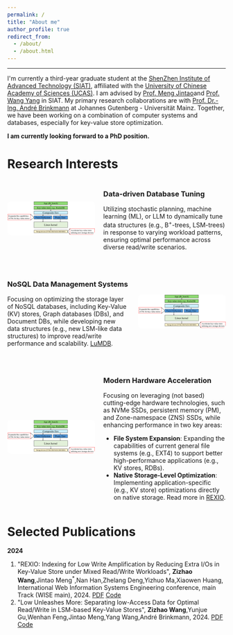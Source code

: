 ```yaml
---
permalink: /
title: "About me"
author_profile: true
redirect_from: 
  - /about/
  - /about.html
---
```


---
I'm currently a third-year graduate student at the [ShenZhen Institute of Advanced Technology (SIAT)](https://english.siat.ac.cn/), affiliated with the [University of Chinese Academy of Sciences (UCAS)](https://english.ucas.ac.cn/). I am advised by [Prof. Meng Jintao](http://210.75.252.46/jintao/)and [Prof. Wang Yang](https://people.ucas.edu.cn/~yangwang) in SIAT. My primary research collaborations are with [Prof. Dr.-Ing. André Brinkmann](https://research.zdv.uni-mainz.de/people/andre-brinkmann/) at Johannes Gutenberg - Universität Mainz. Together, we have been working on a combination of computer systems and databases, especially for key-value store optimization.

**I am currently looking forward to a PhD position.**

Research Interests
======

<div style="display: flex; align-items: center; margin-bottom: 30px;">
    <img src="../images/figure1.png" alt="Data-driven Database Tuning" style="width: 40%; margin-right: 20px; border-radius: 8px;">
    <div>
        <h3>Data-driven Database Tuning</h3>
        <p>Utilizing stochastic planning, machine learning (ML), or LLM to dynamically tune data structures (e.g., B<sup>+</sup>-trees, LSM-trees) in response to varying workload patterns, ensuring optimal performance across diverse read/write scenarios.</p>
    </div>
</div>

<div style="display: flex; align-items: center; margin-bottom: 30px;">
    <div style="margin-right: 20px;">
        <h3>NoSQL Data Management Systems</h3>
        <p>Focusing on optimizing the storage layer of NoSQL databases, including Key-Value (KV) stores, Graph databases (DBs), and Document DBs, while developing new data structures (e.g., new LSM-like data structures) to improve read/write performance and scalability. <a href="#vldb2025">LuMDB</a>.</p>
    </div>
    <img src="../images/figure1.png" alt="NoSQL Data Management Systems" style="width: 40%; border-radius: 8px;">
</div>

<div style="display: flex; align-items: center; margin-bottom: 30px;">
    <img src="../images/figure1.png" alt="Modern Hardware Acceleration" style="width: 40%; margin-right: 20px; border-radius: 8px;">
    <div>
        <h3>Modern Hardware Acceleration</h3>
        <p>Focusing on leveraging (not based) cutting-edge hardware technologies, such as NVMe SSDs, persistent memory (PM), and Zone-namespace (ZNS) SSDs, while enhancing performance in two key areas:</p>
        <ul>
            <li><b>File System Expansion</b>: Expanding the capabilities of current general file systems (e.g., EXT4) to support better high-performance applications (e.g., KV stores, RDBs).</li>
            <li><b>Native Storage-Level Optimization</b>: Implementing application-specific (e.g., KV store) optimizations directly on native storage. Read more in <a href="#wise2024">REXIO</a>.</li>
        </ul>
    </div>
</div>

Selected Publications
======

**2024**

1.  <a name="wise2024"></a> "REXIO: Indexing for Low Write Amplification by Reducing Extra I/Os in Key-Value Store under Mixed Read/Write Workloads", **Zizhao Wang**,Jintao Meng<sup>*</sup>,Nan Han,Zhelang Deng,Yizhuo Ma,Xiaowen Huang, International Web Information Systems Engineering conference, main Track (WISE main), 2024. [PDF](../conference_pdfs/REXIO.pdf) [Code](https://github.com/Zizhao-Wang/REXIO)
1.  <a name="vldb2025"></a> "Low Unleashes More: Separating low-Access Data for Optimal Read/Write in LSM-based Key-Value Stores", **Zizhao Wang**,Yunjue Gu,Wenhan Feng,Jintao Meng,Yang Wang,André Brinkmann, 2024. [PDF](#) [Code](https://github.com/Zizhao-Wang/LuMDB)
